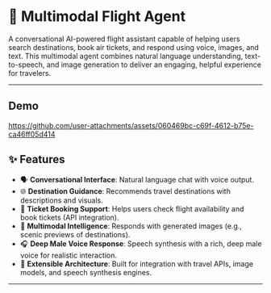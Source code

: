 # 🛫 Multimodal Flight Agent

A conversational AI-powered flight assistant capable of helping users search destinations, book air tickets, and respond using voice, images, and text. This multimodal agent combines natural language understanding, text-to-speech, and image generation to deliver an engaging, helpful experience for travelers.

---

## Demo

https://github.com/user-attachments/assets/060469bc-c69f-4612-b75e-ca46ff05d414

## ✨ Features

- 🗣️ **Conversational Interface**: Natural language chat with voice output.
- 🌐 **Destination Guidance**: Recommends travel destinations with descriptions and visuals.
- 🎫 **Ticket Booking Support**: Helps users check flight availability and book tickets (API integration).
- 🧠 **Multimodal Intelligence**: Responds with generated images (e.g., scenic previews of destinations).
- 🎧 **Deep Male Voice Response**: Speech synthesis with a rich, deep male voice for realistic interaction.
- 🧩 **Extensible Architecture**: Built for integration with travel APIs, image models, and speech synthesis engines.

---
